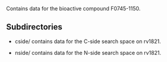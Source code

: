 Contains data for the bioactive compound F0745-1150.

## Subdirectories

- cside/ contains data for the C-side search space on rv1821.

- nside/ contains data for the N-side search space on rv1821.

